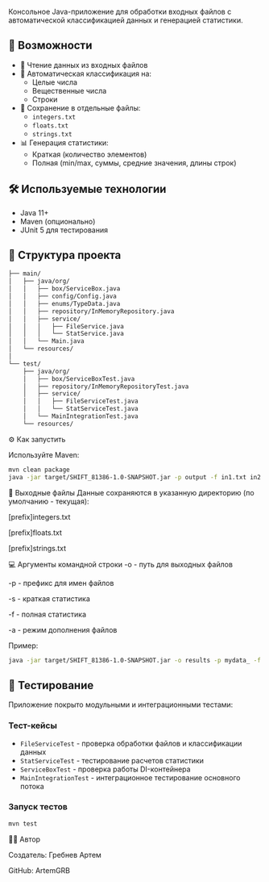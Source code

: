 Консольное Java-приложение для обработки входных файлов с автоматической классификацией данных и генерацией статистики.

## 🚀 Возможности

- 📂 Чтение данных из входных файлов
- 🔢 Автоматическая классификация на:
  - Целые числа
  - Вещественные числа
  - Строки
- 💾 Сохранение в отдельные файлы:
  - `integers.txt`
  - `floats.txt`
  - `strings.txt`
- 📊 Генерация статистики:
  - Краткая (количество элементов)
  - Полная (min/max, суммы, средние значения, длины строк)

## 🛠 Используемые технологии

- Java 11+
- Maven (опционально)
- JUnit 5 для тестирования

## 📁 Структура проекта
```bash
├── main/
│   ├── java/org/
│   │   ├── box/ServiceBox.java
│   │   ├── config/Config.java
│   │   ├── enums/TypeData.java
│   │   ├── repository/InMemoryRepository.java
│   │   ├── service/
│   │   │   ├── FileService.java
│   │   │   └── StatService.java
│   │   └── Main.java
│   └── resources/
│
└── test/
    ├── java/org/
    │   ├── box/ServiceBoxTest.java
    │   ├── repository/InMemoryRepositoryTest.java 
    │   ├── service/
    │   │   ├── FileServiceTest.java
    │   │   └── StatServiceTest.java
    │   └── MainIntegrationTest.java
    └── resources/  
```

⚙️ Как запустить

  Используйте Maven:

```bash
mvn clean package
java -jar target/SHIFT_81386-1.0-SNAPSHOT.jar -p output -f in1.txt in2.txt
```
📂 Выходные файлы
Данные сохраняются в указанную директорию (по умолчанию - текущая):

[prefix]integers.txt

[prefix]floats.txt

[prefix]strings.txt

💻 Аргументы командной строки
-o <path> - путь для выходных файлов

-p <prefix> - префикс для имен файлов

-s - краткая статистика

-f - полная статистика

-a - режим дополнения файлов

Пример:

```bash
java -jar target/SHIFT_81386-1.0-SNAPSHOT.jar -o results -p mydata_ -f input1.txt input2.txt
```

## 🧪 Тестирование

Приложение покрыто модульными и интеграционными тестами:

### Тест-кейсы
- `FileServiceTest` - проверка обработки файлов и классификации данных
- `StatServiceTest` - тестирование расчетов статистики
- `ServiceBoxTest` - проверка работы DI-контейнера
- `MainIntegrationTest` - интеграционное тестирование основного потока

### Запуск тестов
```bash
mvn test
```

🧑‍💻 Автор

Создатель: Гребнев Артем  

GitHub: ArtemGRB

